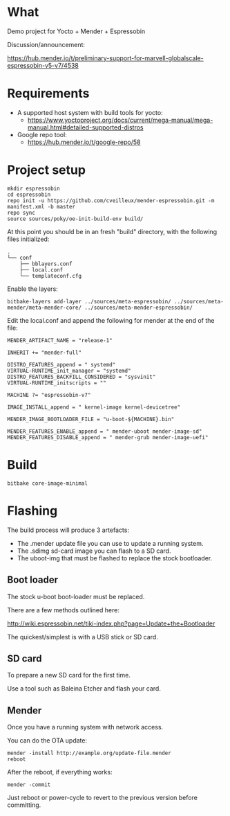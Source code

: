 # What

Demo project for Yocto + Mender + Espressobin

Discussion/announcement:

https://hub.mender.io/t/preliminary-support-for-marvell-globalscale-espressobin-v5-v7/4538



# Requirements

- A supported host system with build tools for yocto:
  - https://www.yoctoproject.org/docs/current/mega-manual/mega-manual.html#detailed-supported-distros
- Google repo tool:
  - https://hub.mender.io/t/google-repo/58

# Project setup

```
mkdir espressobin
cd espressobin
repo init -u https://github.com/cveilleux/mender-espressobin.git -m manifest.xml -b master
repo sync
source sources/poky/oe-init-build-env build/
```

At this point you should be in an fresh "build" directory, with the following files initialized:

```
.
└── conf
    ├── bblayers.conf
    ├── local.conf
    └── templateconf.cfg
```

Enable the layers:

```
bitbake-layers add-layer ../sources/meta-espressobin/ ../sources/meta-mender/meta-mender-core/ ../sources/meta-mender-espressobin/
```


Edit the local.conf and append the following for mender at the end of the file:

```
MENDER_ARTIFACT_NAME = "release-1"

INHERIT += "mender-full"

DISTRO_FEATURES_append = " systemd"
VIRTUAL-RUNTIME_init_manager = "systemd"
DISTRO_FEATURES_BACKFILL_CONSIDERED = "sysvinit"
VIRTUAL-RUNTIME_initscripts = ""

MACHINE ?= "espressobin-v7"

IMAGE_INSTALL_append = " kernel-image kernel-devicetree"

MENDER_IMAGE_BOOTLOADER_FILE = "u-boot-${MACHINE}.bin"

MENDER_FEATURES_ENABLE_append = " mender-uboot mender-image-sd"
MENDER_FEATURES_DISABLE_append = " mender-grub mender-image-uefi"
```


# Build

```
bitbake core-image-minimal
```

# Flashing

The build process will produce 3 artefacts:

- The .mender update file you can use to update a running system.
- The .sdimg sd-card image you can flash to a SD card.
- The uboot-img that must be flashed to replace the stock bootloader.

## Boot loader

The stock u-boot boot-loader must be replaced.

There are a few methods outlined here:

http://wiki.espressobin.net/tiki-index.php?page=Update+the+Bootloader

The quickest/simplest is with a USB stick or SD card.

## SD card

To prepare a new SD card for the first time.

Use a tool such as Baleina Etcher and flash your card.

## Mender

Once you have a running system with network access.

You can do the OTA update:

```
mender -install http://example.org/update-file.mender
reboot
```

After the reboot, if everything works:

```
mender -commit
```

Just reboot or power-cycle to revert to the previous version before committing.



